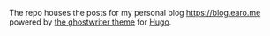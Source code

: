 The repo houses the posts for my personal blog <https://blog.earo.me> powered by [the ghostwriter theme](https://github.com/roryg/ghostwriter) for [Hugo](http://gohugo.io).
